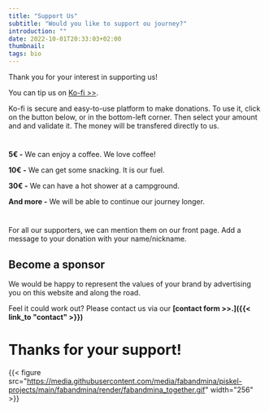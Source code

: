 ```yaml
---
title: "Support Us"
subtitle: "Would you like to support ou journey?"
introduction: ""
date: 2022-10-01T20:33:03+02:00
thumbnail:
tags: bio
---
```

Thank you for your interest in supporting us!

You can tip us on [Ko-fi >>](https://ko-fi.com/about).

Ko-fi is secure and easy-to-use platform to make donations.
To use it, click on the button below, or in the bottom-left corner.
Then select your amount and and validate it.
The money will be transfered directly to us.



#
<script type='text/javascript' src='https://storage.ko-fi.com/cdn/widget/Widget_2.js'></script><script type='text/javascript'>kofiwidget2.init('Support Me on Ko-fi', '#2292F3', 'Z8Z3FT4I2');kofiwidget2.draw();</script> 

#
**5€ -** We can enjoy a coffee. We love coffee!

**10€ -** We can get some snacking. It is our fuel.

**30€ -** We can have a hot shower at a campground.

**And more -** We will be able to continue our journey longer.

#
For all our supporters, we can mention them on our front page.
Add a message to your donation with your name/nickname.


## Become a sponsor
We would be happy to represent the values of your brand by advertising you on this website and along the road.

Feel it could work out? Please contact us via our **[contact form >>.]({{< link_to "contact" >}})**

# Thanks for your support!
{{< figure src="https://media.githubusercontent.com/media/fabandmina/piskel-projects/main/fabandmina/render/fabandmina_together.gif" width="256" >}}
